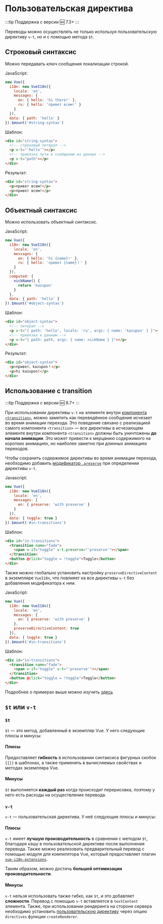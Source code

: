 # Пользовательская директива

:::tip Поддержка с версии
:new: 7.3+
:::

Переводы можно осуществлять не только используя пользовательскую директиву `v-t`, но и с помощью метода `$t`.

## Строковый синтаксис

Можно передавать ключ сообщения локализации строкой.

JavaScript:

```js
new Vue({
  i18n: new VueI18n({
    locale: 'en',
    messages: {
      en: { hello: 'hi there!' },
      ru: { hello: 'привет всем!' }
    }
  }),
  data: { path: 'hello' }
}).$mount('#string-syntax')
```

Шаблон:

```html
<div id="string-syntax">
  <!-- строковый литерал -->
  <p v-t="'hello'"></p>
  <!-- привязка пути к сообщению из данных -->
  <p v-t="path"></p>
</div>
```

Результат:

```html
<div id="string-syntax">
  <p>привет всем!</p>
  <p>привет всем!</p>
</div>
```

## Объектный синтаксис

Можно использовать объектный синтаксис.

JavaScript:

```js
new Vue({
  i18n: new VueI18n({
    locale: 'en',
    messages: {
      en: { hello: 'hi {name}!' },
      ru: { hello: 'привет {name}！' }
    }
  }),
  computed: {
    nickName() {
      return 'kazupon'
    }
  },
  data: { path: 'hello' }
}).$mount('#object-syntax')
```

Шаблон:

```html
<div id="object-syntax">
  <!-- литерал -->
  <p v-t="{ path: 'hello', locale: 'ru', args: { name: 'kazupon' } }"></p>
  <!-- привязка к данным -->
  <p v-t="{ path: path, args: { name: nickName } }"></p>
</div>
```

Результат:

```html
<div id="object-syntax">
  <p>привет、kazupon！</p>
  <p>hi kazupon!</p>
</div>
```

## Использование с transition

:::tip Поддержка с версии
:new: 8.7+
:::

При использовании директивы `v-t` на элементе внутри [компонента `<transition>`](https://ru.vuejs.org/v2/api/#transition), можно заметить как переведённое сообщение исчезает во время анимации перехода. Это поведение связано с реализацией самого компонента `<transition>` — все директивы в исчезающем элементе внутри компонента `<transition>` должны быть уничтожены **до начала анимации**. Это может привести к мерцанию содержимого на коротких анимациях, но наиболее заметно при длинных анимациях переходов.

Чтобы сохранить содержимое директивы во время анимации перехода, необходимо добавить [модификатор `.preserve`](../api/#v-t) при определении директивы `v-t`.

Javascript:

```js
new Vue({
  i18n: new VueI18n({
    locale: 'en',
    messages: {
      en: { preserve: 'with preserve' }
    }
  }),
  data: { toggle: true }
}).$mount('#in-transitions')
```

Шаблон:

```html
<div id="in-transitions">
  <transition name="fade">
    <span v-if="toggle" v-t.preserve="'preserve'"></span>
  </transition>
  <button @click="toggle = !toggle">Toggle</button>
</div>
```

Также можно глобально установить настройку `preserveDirectiveContent` в экземпляре `VueI18n`, что повлияет на все директивы `v-t` без добавления модификатора к ним.

JavaScript:

```js
new Vue({
  i18n: new VueI18n({
    locale: 'en',
    messages: {
      en: { preserve: 'with preserve' }
    },
    preserveDirectiveContent: true
  }),
  data: { toggle: true }
}).$mount('#in-transitions')
```

Шаблон:

```html
<div id="in-transitions">
  <transition name="fade">
    <span v-if="toggle" v-t="'preserve'"></span>
  </transition>
  <button @click="toggle = !toggle">Toggle</button>
</div>
```

Подробнее о примерах выше можно изучить [здесь](https://github.com/kazupon/vue-i18n/tree/dev/examples/directive)

## `$t` или `v-t`

### `$t`

`$t` — это метод, добавленный в экземпляр Vue. У него следующие плюсы и минусы:

#### Плюсы

Предоставляет **гибкость** в использовании синтаксиса фигурных скобок `{{}}` в шаблонах, а также применять в вычисляемых свойствах и методах экземпляра Vue.

#### Минусы

`$t` выполняется **каждый раз** когда происходит перерисовка, поэтому у него есть расходы на осуществление перевода.

### `v-t`

`v-t` — пользовательская директива. У неё следующие плюсы и минусы:

#### Плюсы

`v-t` имеет **лучшую производительность** в сравнении с методом `$t`, благодаря кэшу в пользовательской директиве после выполнения перевода. Также можно реализовать предварительный перевод с помощью модуля для компилятора Vue, который предоставляет плагин [`vue-i18n-extensions`](https://github.com/kazupon/vue-i18n-extensions).

Таким образом, можно достичь **большей оптимизации производительности**.

#### Минусы

`v-t` нельзя использовать также гибко, как `$t`, и это добавляет **сложности**. Перевод с помощью `v-t` вставляется в `textContent` элемента. Также, при использовании рендеринга на стороне сервера необходимо установить [пользовательскую директиву](https://github.com/kazupon/vue-i18n-extensions#directive-v-t-custom-directive-for-server-side) через опцию `directives` функции `createRenderer`.
